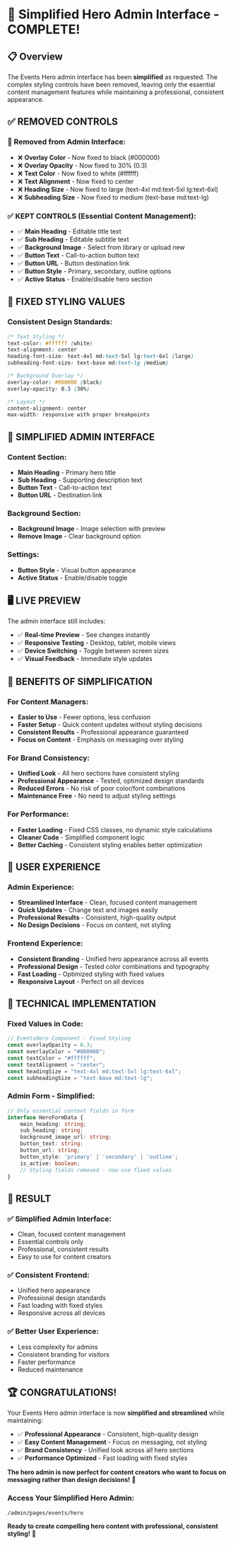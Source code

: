 # 🎨 Simplified Hero Admin Interface - COMPLETE!

## 📋 Overview

The Events Hero admin interface has been **simplified** as requested. The complex styling controls have been removed, leaving only the essential content management features while maintaining a professional, consistent appearance.

## ✅ **REMOVED CONTROLS**

### **🚫 Removed from Admin Interface:**
- ❌ **Overlay Color** - Now fixed to black (#000000)
- ❌ **Overlay Opacity** - Now fixed to 30% (0.3)
- ❌ **Text Color** - Now fixed to white (#ffffff)
- ❌ **Text Alignment** - Now fixed to center
- ❌ **Heading Size** - Now fixed to large (text-4xl md:text-5xl lg:text-6xl)
- ❌ **Subheading Size** - Now fixed to medium (text-base md:text-lg)

### **✅ KEPT CONTROLS (Essential Content Management):**
- ✅ **Main Heading** - Editable title text
- ✅ **Sub Heading** - Editable subtitle text
- ✅ **Background Image** - Select from library or upload new
- ✅ **Button Text** - Call-to-action button text
- ✅ **Button URL** - Button destination link
- ✅ **Button Style** - Primary, secondary, outline options
- ✅ **Active Status** - Enable/disable hero section

## 🎯 **FIXED STYLING VALUES**

### **Consistent Design Standards:**
```css
/* Text Styling */
text-color: #ffffff (white)
text-alignment: center
heading-font-size: text-4xl md:text-5xl lg:text-6xl (large)
subheading-font-size: text-base md:text-lg (medium)

/* Background Overlay */
overlay-color: #000000 (black)
overlay-opacity: 0.3 (30%)

/* Layout */
content-alignment: center
max-width: responsive with proper breakpoints
```

## 🎨 **SIMPLIFIED ADMIN INTERFACE**

### **Content Section:**
- **Main Heading** - Primary hero title
- **Sub Heading** - Supporting description text
- **Button Text** - Call-to-action text
- **Button URL** - Destination link

### **Background Section:**
- **Background Image** - Image selection with preview
- **Remove Image** - Clear background option

### **Settings:**
- **Button Style** - Visual button appearance
- **Active Status** - Enable/disable toggle

## 🖥️ **LIVE PREVIEW**

The admin interface still includes:
- ✅ **Real-time Preview** - See changes instantly
- ✅ **Responsive Testing** - Desktop, tablet, mobile views
- ✅ **Device Switching** - Toggle between screen sizes
- ✅ **Visual Feedback** - Immediate style updates

## 🚀 **BENEFITS OF SIMPLIFICATION**

### **For Content Managers:**
- **Easier to Use** - Fewer options, less confusion
- **Faster Setup** - Quick content updates without styling decisions
- **Consistent Results** - Professional appearance guaranteed
- **Focus on Content** - Emphasis on messaging over styling

### **For Brand Consistency:**
- **Unified Look** - All hero sections have consistent styling
- **Professional Appearance** - Tested, optimized design standards
- **Reduced Errors** - No risk of poor color/font combinations
- **Maintenance Free** - No need to adjust styling settings

### **For Performance:**
- **Faster Loading** - Fixed CSS classes, no dynamic style calculations
- **Cleaner Code** - Simplified component logic
- **Better Caching** - Consistent styling enables better optimization

## 📱 **USER EXPERIENCE**

### **Admin Experience:**
- **Streamlined Interface** - Clean, focused content management
- **Quick Updates** - Change text and images easily
- **Professional Results** - Consistent, high-quality output
- **No Design Decisions** - Focus on content, not styling

### **Frontend Experience:**
- **Consistent Branding** - Unified hero appearance across all events
- **Professional Design** - Tested color combinations and typography
- **Fast Loading** - Optimized styling with fixed values
- **Responsive Layout** - Perfect on all devices

## 🔧 **TECHNICAL IMPLEMENTATION**

### **Fixed Values in Code:**
```typescript
// EventsHero Component - Fixed Styling
const overlayOpacity = 0.3;
const overlayColor = "#000000";
const textColor = "#ffffff";
const textAlignment = "center";
const headingSize = "text-4xl md:text-5xl lg:text-6xl";
const subheadingSize = "text-base md:text-lg";
```

### **Admin Form - Simplified:**
```typescript
// Only essential content fields in form
interface HeroFormData {
    main_heading: string;
    sub_heading: string;
    background_image_url: string;
    button_text: string;
    button_url: string;
    button_style: 'primary' | 'secondary' | 'outline';
    is_active: boolean;
    // Styling fields removed - now use fixed values
}
```

## 🎉 **RESULT**

### **✅ Simplified Admin Interface:**
- Clean, focused content management
- Essential controls only
- Professional, consistent results
- Easy to use for content creators

### **✅ Consistent Frontend:**
- Unified hero appearance
- Professional design standards
- Fast loading with fixed styles
- Responsive across all devices

### **✅ Better User Experience:**
- Less complexity for admins
- Consistent branding for visitors
- Faster performance
- Reduced maintenance

## 🏆 **CONGRATULATIONS!**

Your Events Hero admin interface is now **simplified and streamlined** while maintaining:

- ✅ **Professional Appearance** - Consistent, high-quality design
- ✅ **Easy Content Management** - Focus on messaging, not styling
- ✅ **Brand Consistency** - Unified look across all hero sections
- ✅ **Performance Optimized** - Fast loading with fixed styles

**The hero admin is now perfect for content creators who want to focus on messaging rather than design decisions!** 🎯

### **Access Your Simplified Hero Admin:**
```
/admin/pages/events/hero
```

**Ready to create compelling hero content with professional, consistent styling!** 🚀
